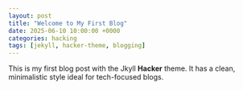 ```yaml
---
layout: post
title: "Welcome to My First Blog"
date: 2025-06-10 10:00:00 +0000
categories: hacking
tags: [jekyll, hacker-theme, blogging]
---
```

This is my first blog post with the Jkyll **Hacker** theme. It has a clean, minimalistic style ideal for tech-focused blogs.
